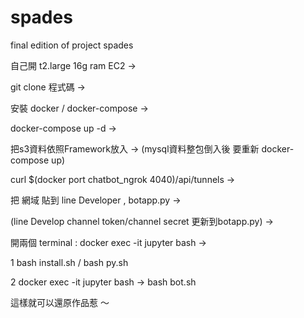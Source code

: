 # spades
final edition of project spades

自己開 t2.large  16g ram EC2 ->

git clone 程式碼 -> 

安裝 docker / docker-compose ->

docker-compose up -d -> 

把s3資料依照Framework放入 -> (mysql資料整包倒入後 要重新 docker-compose up) 

curl $(docker port chatbot_ngrok 4040)/api/tunnels ->

把 網域 貼到 line Developer , botapp.py ->

(line Develop channel token/channel secret 更新到botapp.py) ->

開兩個 terminal : docker exec -it jupyter bash ->

1  bash install.sh / bash py.sh 

2  docker exec -it jupyter bash  -> bash bot.sh

這樣就可以還原作品惹 ～
